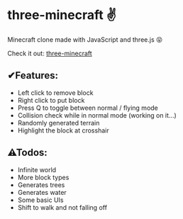 # three-minecraft ✌

Minecraft clone made with JavaScript and three.js 😝

Check it out: [three-minecraft](https://three-minecraft.netlify.app/)

## ✔Features:
- Left click to remove block
- Right click to put block
- Press Q to toggle between normal / flying mode
- Collision check while in normal mode (working on it...)
- Randomly generated terrain
- Highlight the block at crosshair

## ⚠Todos:
- Infinite world
- More block types
- Generates trees
- Generates water
- Some basic UIs
- Shift to walk and not falling off
